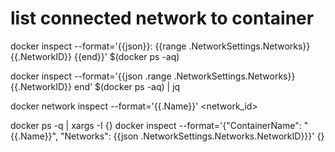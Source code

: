 # list connected network to container

docker inspect --format='{{json}}: {{range .NetworkSettings.Networks}}{{.NetworkID}} {{end}}' $(docker ps -aq) 


docker inspect --format='{{json .range .NetworkSettings.Networks}}{{.NetworkID}} end' $(docker ps -aq)   | jq


docker network inspect --format='{{.Name}}' <network_id>


docker ps -q | xargs -I {} docker inspect --format='{"ContainerName": "{{.Name}}", "Networks": {{json .NetworkSettings.Networks.NetworkID}}}' {}
